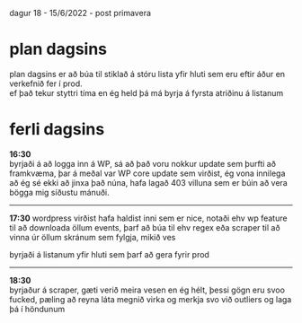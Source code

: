 dagur 18 - 15/6/2022 - post primavera

# plan dagsins

plan dagsins er að búa til stiklað á stóru lista yfir hluti sem eru eftir áður en verkefnið fer í prod.   
ef það tekur styttri tíma en ég held þá má byrja á fyrsta atriðinu á listanum

# ferli dagsins

**16:30**  
byrjaði á að logga inn á WP, sá að það voru nokkur update sem þurfti að framkvæma, þar á meðal var WP core update sem virðist, ég vona innilega að ég sé ekki að jinxa það núna, hafa lagað 403 villuna sem er búin að vera bögga mig síðustu mánuði.

---
**17:30**
wordpress virðist hafa haldist inni sem er nice, notaði ehv wp feature til að downloada öllum events, þarf að búa til ehv regex eða scraper til að vinna úr öllum skránum sem fylgja, mikið ves

byrjaði á listanum yfir hluti sem þarf að gera fyrir prod

---
**18:30**  
byrjaður á scraper, gæti verið meira vesen en ég hélt, þessi gögn eru svoo fucked, pæling að reyna láta megnið virka og merkja svo við outliers og laga þá í höndunum
